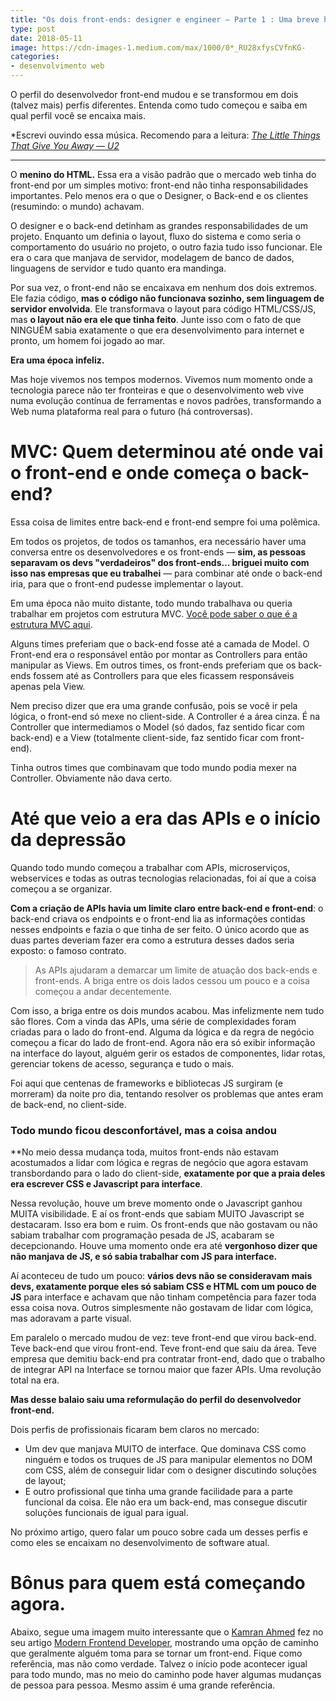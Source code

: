 ```yaml
---
title: "Os dois front-ends: designer e engineer — Parte 1 : Uma breve história"
type: post
date: 2018-05-11
image: https://cdn-images-1.medium.com/max/1000/0*_RU28xfysCVfnKG-
categories:
- desenvolvimento web
---
```


O perfil do desenvolvedor front-end mudou e se transformou em dois (talvez mais)
perfis diferentes. Entenda como tudo começou e saiba em qual perfil você se
encaixa mais.

*Escrevi ouvindo essa música. Recomendo para a leitura: *[The Little Things That
Give You Away —
U2](https://open.spotify.com/track/4hZBQElqZGij1ffHQdMQVa?si=zyzRE-HxRXe7S26VhMCe4g)*

-----

O **menino do HTML.** Essa era a visão padrão que o mercado web tinha do
front-end por um simples motivo: front-end não tinha responsabilidades
importantes. Pelo menos era o que o Designer, o Back-end e os clientes
(resumindo: o mundo) achavam.

O designer e o back-end detinham as grandes responsabilidades de um projeto.
Enquanto um definia o layout, fluxo do sistema e como seria o comportamento do
usuário no projeto, o outro fazia tudo isso funcionar. Ele era o cara que
manjava de servidor, modelagem de banco de dados, linguagens de servidor e tudo
quanto era mandinga.

Por sua vez, o front-end não se encaixava em nenhum dos dois extremos. Ele fazia
código, **mas o código não funcionava sozinho, sem linguagem de servidor
envolvida**. Ele transformava o layout para código HTML/CSS/JS, mas **o layout
não era ele que tinha feito**. Junte isso com o fato de que NINGUÉM sabia
exatamente o que era desenvolvimento para internet e pronto, um homem foi jogado
ao mar.

**Era uma época infeliz.**

Mas hoje vivemos nos tempos modernos. Vivemos num momento onde a tecnologia
parece não ter fronteiras e que o desenvolvimento web vive numa evolução
contínua de ferramentas e novos padrões, transformando a Web numa plataforma
real para o futuro (há controversas).

# MVC: Quem determinou até onde vai o front-end e onde começa o back-end?

Essa coisa de limites entre back-end e front-end sempre foi uma polêmica.

Em todos os projetos, de todos os tamanhos, era necessário haver uma conversa
entre os desenvolvedores e os front-ends — **sim, as pessoas separavam os devs
"verdadeiros" dos front-ends… briguei muito com isso nas empresas que eu
trabalhei** — para combinar até onde o back-end iria, para que o front-end
pudesse implementar o layout.

Em uma época não muito distante, todo mundo trabalhava ou queria trabalhar em
projetos com estrutura MVC. [Você pode saber o que é a estrutura MVC
aqui](https://tableless.com.br/entendendo-o-padrao-mvc-na-pratica/).

Alguns times preferiam que o back-end fosse até a camada de Model. O Front-end
era o responsável então por montar as Controllers para então manipular as Views.
Em outros times, os front-ends preferiam que os back-ends fossem até as
Controllers para que eles ficassem responsáveis apenas pela View.

Nem preciso dizer que era uma grande confusão, pois se você ir pela lógica, o
front-end só mexe no client-side. A Controller é a área cinza. É na Controller
que intermediamos o Model (só dados, faz sentido ficar com back-end) e a View
(totalmente client-side, faz sentido ficar com front-end).

Tinha outros times que combinavam que todo mundo podia mexer na Controller.
Obviamente não dava certo.

# Até que veio a era das APIs e o início da depressão

Quando todo mundo começou a trabalhar com APIs, microserviços, webservices e
todas as outras tecnologias relacionadas, foi aí que a coisa começou a se
organizar.

**Com a criação de APIs havia um limite claro entre back-end e front-end**: o
back-end criava os endpoints e o front-end lia as informações contidas nesses
endpoints e fazia o que tinha de ser feito. O único acordo que as duas partes
deveriam fazer era como a estrutura desses dados seria exposto: o famoso
contrato.

> As APIs ajudaram a demarcar um limite de atuação dos back-ends e front-ends. A
> briga entre os dois lados cessou um pouco e a coisa começou a andar
decentemente.

Com isso, a briga entre os dois mundos acabou. Mas infelizmente nem tudo são
flores. Com a vinda das APIs, uma série de complexidades foram criadas para o
lado do front-end. Alguma da lógica e da regra de negócio começou a ficar do
lado de front-end. Agora não era só exibir informação na interface do layout,
alguém gerir os estados de componentes, lidar rotas, gerenciar tokens de acesso,
segurança e tudo o mais.

Foi aqui que centenas de frameworks e bibliotecas JS surgiram (e morreram) da
noite pro dia, tentando resolver os problemas que antes eram de back-end, no
client-side.

### Todo mundo ficou desconfortável, mas a coisa andou

**No meio dessa mudança toda, muitos front-ends não estavam acostumados a lidar
com lógica e regras de negócio que agora estavam transbordando para o lado do
client-side, **exatamente por que a praia deles era escrever CSS e Javascript
para interface**.

Nessa revolução, houve um breve momento onde o Javascript ganhou MUITA
visibilidade. E aí os front-ends que sabiam MUITO Javascript se destacaram. Isso
era bom e ruim. Os front-ends que não gostavam ou não sabiam trabalhar com
programação pesada de JS, acabaram se decepcionando. Houve uma momento onde era
até **vergonhoso dizer que não manjava de JS, e só sabia trabalhar com JS para
interface.**

Aí aconteceu de tudo um pouco: **vários devs não se consideravam mais devs,
exatamente porque eles só sabiam CSS e HTML com um pouco de JS** para interface
e achavam que não tinham competência para fazer toda essa coisa nova. Outros
simplesmente não gostavam de lidar com lógica, mas adoravam a parte visual.

Em paralelo o mercado mudou de vez: teve front-end que virou back-end. Teve
back-end que virou front-end. Teve front-end que saiu da área. Teve empresa que
demitiu back-end pra contratar front-end, dado que o trabalho de integrar API na
Interface se tornou maior que fazer APIs. Uma revolução total na era.

**Mas desse balaio saiu uma reformulação do perfil do desenvolvedor front-end.**

Dois perfis de profissionais ficaram bem claros no mercado:

* Um dev que manjava MUITO de interface. Que dominava CSS como ninguém e todos os
truques de JS para manipular elementos no DOM com CSS, além de conseguir lidar
com o designer discutindo soluções de layout;
* E outro profissional que tinha uma grande facilidade para a parte funcional da
coisa. Ele não era um back-end, mas consegue discutir soluções funcionais de
igual para igual.

No próximo artigo, quero falar um pouco sobre cada um desses perfis e como eles
se encaixam no desenvolvimento de software atual.

# Bônus para quem está começando agora.

Abaixo, segue uma imagem muito interessante que o [Kamran
Ahmed](https://medium.com/@kamranahmedse) fez no seu artigo [Modern Frontend
Developer](https://medium.com/tech-tajawal/modern-frontend-developer-in-2018-4c2072fa2b9c),
mostrando uma opção de caminho que geralmente alguém toma para se tornar um
front-end. Fique como referência, mas não como verdade. Talvez o início pode
acontecer igual para todo mundo, mas no meio do caminho pode haver algumas
mudanças de pessoa para pessoa. Mesmo assim é uma grande referência.
